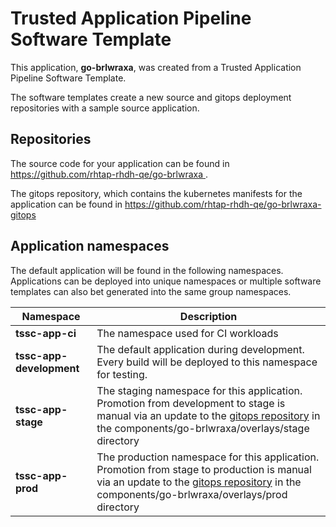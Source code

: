 # Trusted Application Pipeline Software Template

This application, **go-brlwraxa**, was created from a Trusted Application Pipeline Software Template.

The software templates create a new source and gitops deployment repositories with a sample source application. 

## Repositories

The source code for your application can be found in [https://github.com/rhtap-rhdh-qe/go-brlwraxa ](https://github.com/rhtap-rhdh-qe/go-brlwraxa ).
 
The gitops repository, which contains the kubernetes manifests for the application can be found in 
[https://github.com/rhtap-rhdh-qe/go-brlwraxa-gitops ](https://github.com/rhtap-rhdh-qe/go-brlwraxa-gitops ) 

## Application namespaces 

The default application will be found in the following namespaces. Applications can be deployed into unique namespaces or multiple software templates can also bet generated into the same group namespaces.  

|  Namespace   |  Description   |  
| -------- | -------- |
| **tssc-app-ci** | The namespace used for CI workloads |
| **tssc-app-development** | The default application during development. Every build will be deployed to this namespace for testing. |
| **tssc-app-stage** | The staging namespace for this application. Promotion from development to stage is manual via an update to the [gitops repository](https://github.com/rhtap-rhdh-qe/go-brlwraxa-gitops ) in the components/go-brlwraxa/overlays/stage directory |
| **tssc-app-prod** | The production namespace for this application. Promotion from stage to production is manual via an update to the [gitops repository](https://github.com/rhtap-rhdh-qe/go-brlwraxa-gitops ) in the components/go-brlwraxa/overlays/prod directory |